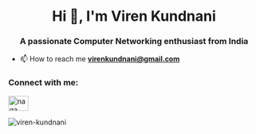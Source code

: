 <h1 align="center">Hi 👋, I'm Viren Kundnani</h1>
<h3 align="center">A passionate Computer Networking enthusiast from India</h3>

- 📫 How to reach me **virenkundnani@gmail.com**

<h3 align="left">Connect with me:</h3>
<p align="left">
<a href="https://www.linkedin.com/in/viren-kundnani/" target="blank"><img align="center" src="https://raw.githubusercontent.com/rahuldkjain/github-profile-readme-generator/master/src/images/icons/Social/linked-in-alt.svg" alt="naga mukesh konatham" height="30" width="40" /></a>


<p><img align="left" src="https://github-readme-stats.vercel.app/api/top-langs?username=viren-kundnani&show_icons=true&locale=en&layout=compact" alt="viren-kundnani" /></p>


